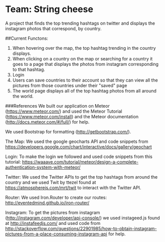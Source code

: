 # Team: String cheese
A project that finds the top trending hashtags on twitter and displays the instagram photos that correspond, by country.

##Current Functons:
1. When hovering over the map, the top hashtag trending in the country displays. 
2. When clicking on a country on the map or searching for a country it goes to a page that displays the photos from instagram corresponding to that hashtag.
3. Login 
4. Users can save countries to their account so that they can view all the pictures from those countries under their "saved" page
5. The world page displays all of the top hashtag photos from all around the world.

###References
We built our application on Meteor (https://www.meteor.com/) and used the Meteor Tutorial (https://www.meteor.com/install) and the Meteor documentation (http://docs.meteor.com/#/full/) for help.

We used Bootstrap for formatting (http://getbootstrap.com/).

The Map: We used the google geocharts API and code snippets from https://developers.google.com/chart/interactive/docs/gallery/geochart

Login: To make the login we followed and used code snippets from this tutorial: https://waaave.com/tutorial/meteor/design-a-complete-authentication-system-with-meteor/

Twitter: We used the Twitter APIs to get the top hashtags from around the country and we used Twit by ttezel found at https://atmospherejs.com/mrt/twit to interact with the Twitter API.

Router: We used Iron.Router to create our routes: http://eventedmind.github.io/iron-router/

Instagram: To get the pictures from instagram (http://instagram.com/developer/api-console/) we used instageed.js found at http://instafeedjs.com/ and used code from http://stackoverflow.com/questions/22901985/how-to-obtain-instagram-pictures-from-a-place-consuming-instagram-api for help.
